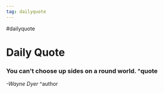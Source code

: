 ```yaml
---
tag: dailyquote
---
```


#dailyquote

# Daily Quote

### You can't choose up sides on a round world. ^quote
*-Wayne Dyer* ^author
